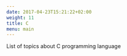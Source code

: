 ```yaml
---
date: 2017-04-23T15:21:22+02:00
weight: 11
title: C
menu: main
---
```



List of topics about C programming language

